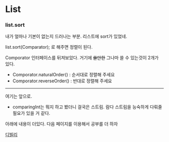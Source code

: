 # List

### list.sort

내가 얼마나 기본이 없는지 드러나는 부분. 리스트에 sort가 있었네.

list.sort(Comparator); 로 해주면 정렬이 된다.

Comporator 인터페이스를 뒤져보았다. 거기에 ~~쓸만한~~ 그나마 쓸 수 있는것이 2개가 있다.

- Comporator.naturalOrder() : 순서대로 정렬해 주세요
- Comporator.reverseOrder() : 반대로 정렬해 주세요

------

여기는 앞으로.

- comparingInt는 뭐지 하고 봤더니 걸국은 스트림. 람다 스트림을 능숙하게 다뤄줄 필요가 있을 거 같다.

아래에 내용이 더있다. 다음 페이지를 이용해서 공부를 더 하자

[디빌리](https://manorgass.tistory.com/60)

